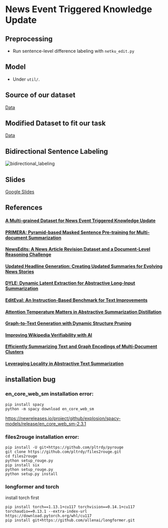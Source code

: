 # News Event Triggered Knowledge Update

## Preprocessing 
- Run sentence-level difference labeling with `netku_edit.py`

## Model
- Under `util/`.

## Source of our dataset
[Data](https://github.com/hhhuang/NetKu)

## Modified Dataset to fit our task
[Data](https://drive.google.com/drive/folders/1fMz10Dts2pxFp0Hz_-EVYoBJEEZERGsL?usp=sharing)

## Bidirectional Sentence Labeling
![bidirectional_labeling](https://raw.githubusercontent.com/theQuert/NetKu_Processing/main/bi_labeling.png)

## Slides
[Google Slides](https://docs.google.com/presentation/d/1Wku83ckWwYP26hAqMmsWmURScCrNR5B7aWaKZAYEspg/edit?usp=sharing)

## References
#### [A Multi-grained Dataset for News Event Triggered Knowledge Update](https://dl.acm.org/doi/10.1145/3511808.3557537)
#### [PRIMERA: Pyramid-based Masked Sentence Pre-training for Multi-document Summarization](https://github.com/allenai/PRIMER)
#### [NewsEdits: A News Article Revision Dataset and a Document-Level Reasoning Challenge](https://github.com/isi-nlp/NewsEdits)
#### [Updated Headline Generation: Creating Updated Summaries for Evolving News Stories](https://aclanthology.org/2022.acl-long.446)
#### [DYLE: Dynamic Latent Extraction for Abstractive Long-Input Summarization](https://ui.adsabs.harvard.edu/abs/2021arXiv211008168M)
#### [EditEval: An Instruction-Based Benchmark for Text Improvements](https://ui.adsabs.harvard.edu/abs/2022arXiv220913331D)
#### [Attention Temperature Matters in Abstractive Summarization Distillation](https://ui.adsabs.harvard.edu/abs/2021arXiv210603441Z)
#### [Graph-to-Text Generation with Dynamic Structure Pruning](https://ui.adsabs.harvard.edu/abs/2022arXiv220907258L)
#### [Improving Wikipedia Verifiability with AI](https://ui.adsabs.harvard.edu/abs/2022arXiv220706220P)
#### [Efficiently Summarizing Text and Graph Encodings of Multi-Document Clusters](https://aclanthology.org/2021.naacl-main.380)
#### [Leveraging Locality in Abstractive Text Summarization](https://ui.adsabs.harvard.edu/abs/2022arXiv220512476L)

## installation bug
### en_core_web_sm installation error: 
```
pip install spacy
python -m spacy download en_core_web_sm
```
https://newreleases.io/project/github/explosion/spacy-models/release/en_core_web_sm-2.3.1

### files2rouge installation error: 
   ```
   pip install -U git+https://github.com/pltrdy/pyrouge
   git clone https://github.com/pltrdy/files2rouge.git
   cd files2rouge
   python setup_rouge.py
   pip install six
   python setup_rouge.py
   python setup.py install
   ```

### longformer and torch
   install torch first
   ```
   pip install torch==1.13.1+cu117 torchvision==0.14.1+cu117 torchaudio==0.13.1 --extra-index-url https://download.pytorch.org/whl/cu117
   pip install git+https://github.com/allenai/longformer.git
   ```
